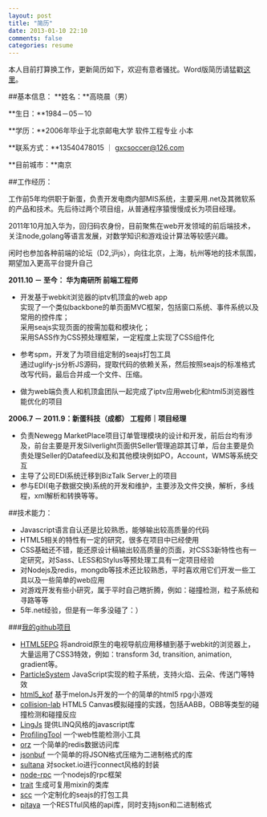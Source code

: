 ```yaml
---
layout: post
title: "简历"
date: 2013-01-10 22:10
comments: false
categories: resume
---
```

本人目前打算换工作，更新简历如下，欢迎有意者骚扰。Word版简历请猛戳[这里](http://gxcsoccer.github.com/downloads/%E7%AE%80%E5%8E%86.docx)。

##基本信息：
**姓名：**高晓晨（男）

**生日：**1984－05－10

**学历：**2006年毕业于北京邮电大学 软件工程专业 小本

**联系方式：**13540478015 ｜ gxcsoccer@126.com

**目前城市：**南京

<!--more-->

##工作经历：

工作前5年均供职于新蛋，负责开发电商内部MIS系统，主要采用.net及其微软系的产品和技术。先后待过两个项目组，从普通程序猿慢慢成长为项目经理。
	
2011年10月加入华为，回归码农身份，目前聚焦在web开发领域的前后端技术，关注node,golang等语言发展，对数学知识和游戏设计算法等较感兴趣。
	
闲时也参加各种前端的论坛（D2,沪js），向往北京，上海，杭州等地的技术氛围，期望加入更高平台提升自己


**2011.10 － 至今： 华为南研所	前端工程师**

* 开发基于webkit浏览器的iptv机顶盒的web app  
  实现了一个类似backbone的单页面MVC框架，包括窗口系统、事件系统以及常用的控件库；  
  采用seajs实现页面的按需加载和模块化；  
  采用SASS作为CSS预处理框架，一定程度上实现了CSS组件化  

* 参考spm，开发了为项目组定制的seajs打包工具  
  通过uglify-js分析JS源码，提取代码的依赖关系，然后按照seajs的标准格式改写代码，最后合并成一个文件、压缩。

* 做为web端负责人和机顶盒团队一起完成了iptv应用web化和html5浏览器性能优化的项目  


**2006.7 － 2011.9：新蛋科技（成都）	 工程师｜项目经理**

* 负责Newegg MarketPlace项目订单管理模块的设计和开发，前后台均有涉及，前台主要是开发Silverlight页面供Seller管理追踪其订单，后台主要是负责处理Seller的Datafeed以及和其他模块例如PO，Account，WMS等系统交互
* 主导了公司EDI系统迁移到BizTalk Server上的项目
* 参与EDI(电子数据交换)系统的开发和维护，主要涉及文件交换，解析，多线程，xml解析和转换等等。


##技术能力：

* Javascript语言自认还是比较熟悉，能够输出较高质量的代码
* HTML5相关的特性有一定的研究，很多在项目中已经使用
* CSS基础还不错，能还原设计稿输出较高质量的页面，对CSS3新特性也有一定研究，对Sass、LESS和Stylus等预处理工具有一定项目经验
* 对Nodejs及redis，mongdb等技术还比较熟悉，平时喜欢用它们开发一些工具以及一些简单的web应用
* 对游戏开发有些小研究，属于平时自己瞎折腾，例如：碰撞检测，粒子系统和寻路等等
* 5年.net经验，但是有一年多没碰了：）

###[我的github项目](https://github.com/gxcsoccer/)

* [HTML5EPG](https://github.com/gxcsoccer/HTML5EPG) 将android原生的电视导航应用移植到基于webkit的浏览器上，大量运用了CSS3特效，例如：transform 3d, transition, animation, gradient等。
* [ParticleSystem](https://github.com/gxcsoccer/ParticleSystem) JavaScript实现的粒子系统，支持火焰、云朵、传送门等特效
* [html5_kof](https://github.com/zhangchunsheng/html5_kof) 基于melonJs开发的一个的简单的html5 rpg小游戏
* [collision-lab](https://github.com/gxcsoccer/collision-lab) HTML5 Canvas模拟碰撞的实践，包括AABB，OBB等类型的碰撞检测和碰撞反应
* [LingJs](https://github.com/gxcsoccer/LinqJs) 提供LINQ风格的javascript库
* [ProfilingTool](https://github.com/gxcsoccer/ProfilingTool) 一个web性能检测小工具
* [orz](https://github.com/gxcsoccer/orz) 一个简单的redis数据访问库
* [jsonbuf](https://github.com/gxcsoccer/jsonbuf) 一个简单的将JSON格式压缩为二进制格式的库
* [sultana](https://github.com/gxcsoccer/sultana) 对socket.io进行connect风格的封装
* [node-rpc](https://github.com/gxcsoccer/node-rpc) 一个nodejs的rpc框架
* [trait](https://github.com/gxcsoccer/trait) 生成可复用mixin的类库
* [scc](https://github.com/gxcsoccer/scc) 一个定制化的seajs的打包工具
* [pitaya](https://github.com/gxcsoccer/pitaya) 一个RESTful风格的api库，同时支持json和二进制格式